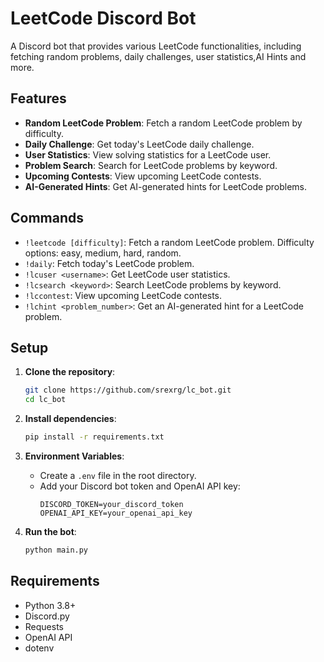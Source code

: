 # LeetCode Discord Bot

A Discord bot that provides various LeetCode functionalities, including fetching random problems, daily challenges, user statistics,AI Hints and more.

## Features

- **Random LeetCode Problem**: Fetch a random LeetCode problem by difficulty.
- **Daily Challenge**: Get today's LeetCode daily challenge.
- **User Statistics**: View solving statistics for a LeetCode user.
- **Problem Search**: Search for LeetCode problems by keyword.
- **Upcoming Contests**: View upcoming LeetCode contests.
- **AI-Generated Hints**: Get AI-generated hints for LeetCode problems.

## Commands

- `!leetcode [difficulty]`: Fetch a random LeetCode problem. Difficulty options: easy, medium, hard, random.
- `!daily`: Fetch today's LeetCode problem.
- `!lcuser <username>`: Get LeetCode user statistics.
- `!lcsearch <keyword>`: Search LeetCode problems by keyword.
- `!lccontest`: View upcoming LeetCode contests.
- `!lchint <problem_number>`: Get an AI-generated hint for a LeetCode problem.

## Setup

1. **Clone the repository**:
   ```bash
   git clone https://github.com/srexrg/lc_bot.git
   cd lc_bot
   ```

2. **Install dependencies**:
   ```bash
   pip install -r requirements.txt
   ```

3. **Environment Variables**:
   - Create a `.env` file in the root directory.
   - Add your Discord bot token and OpenAI API key:
     ```
     DISCORD_TOKEN=your_discord_token
     OPENAI_API_KEY=your_openai_api_key
     ```

4. **Run the bot**:
   ```bash
   python main.py
   ```

## Requirements

- Python 3.8+
- Discord.py
- Requests
- OpenAI API
- dotenv

